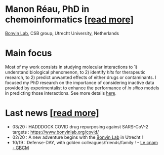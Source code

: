 
# Manon Réau, PhD in chemoinformatics <a class="atitle" href="{{ site.github.CV }}">[read more]</a>
<a href="http://www.bonvinlab.org/">Bonvin Lab</a>, CSB group, Utrecht University, Netherlands

# Main focus
Most of my work consists in studying molecular interactions to 1) understand biological phenomenon, to 2) identify <em>hits</em> for therapeutic research, to 2) predict unwanted effects of either drugs or contaminants. I focused my PhD research on the importance of considering inactive data provided by experimentalist to enhance the performance of <em>in silico</em> models in predicting those interactions. See more details <a href="{{ site.github.research }}">here</a>.

# Last news <a class="atitle" href="{{ site.github.research }}">[read more]</a>
- 03/20 : HADDDOCK COVID drug repurposing against SARS-CoV-2 targets : <a href="https://www.bonvinlab.org/covid/">https://www.bonvinlab.org/covid/</a>
- 02/20 : A new adventure begins with the <a href="http://www.bonvinlab.org/">Bonvin Lab</a> in Utrecht !
- 10/19 : Defense-DAY, with golden colleagues/friends/family ! - <a href="http://gbcm.cnam.fr/">Le cnam - GBCM </a>



